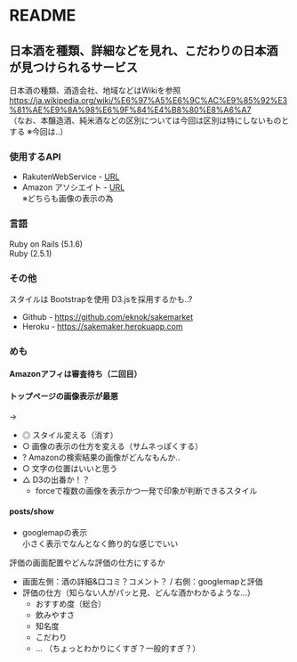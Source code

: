 # README

## 日本酒を種類、詳細などを見れ、こだわりの日本酒が見つけられるサービス
日本酒の種類、酒造会社、地域などはWikiを参照
https://ja.wikipedia.org/wiki/%E6%97%A5%E6%9C%AC%E9%85%92%E3%81%AE%E9%8A%98%E6%9F%84%E4%B8%80%E8%A6%A7  
（なお、本醸造酒、純米酒などの区別については今回は区別は特にしないものとする
  ※今回は..）

### 使用するAPI
- RakutenWebService - [URL](https://webservice.rakuten.co.jp/api/ichibaitemsearch/)
- Amazon アソシエイト - [URL](https://affiliate.amazon.co.jp/assoc_credentials/home)  
※どちらも画像の表示の為

### 言語
Ruby on Rails (5.1.6)  
Ruby (2.5.1)

### その他
スタイルは Bootstrapを使用
D3.jsを採用するかも..?  

- Github - https://github.com/eknok/sakemarket
- Heroku - https://sakemaker.herokuapp.com

### めも

#### Amazonアフィは審査待ち（二回目）  

#### トップページの画像表示が最悪  
 ->  
   - ◎ スタイル変える（消す）
   - ○ 画像の表示の仕方を変える（サムネっぽくする）
   - ? Amazonの検索結果の画像がどんなもんか..
   - ○ 文字の位置はいいと思う
   - △ D3の出番か！？
     - forceで複数の画像を表示かつ一発で印象が判断できるスタイル  

#### posts/show  

- googlemapの表示  
小さく表示でなんとなく飾り的な感じでいい  

評価の画面配置やどんな評価の仕方にするか
- 画面左側：酒の詳細&口コミ？コメント？ / 右側：googlemapと評価
- 評価の仕方（知らない人がパッと見、どんな酒かわかるような...）
    - おすすめ度（総合）  
    - 飲みやすさ
    - 知名度
    - こだわり
    - ...
（ちょっとわかりにくすぎ？一般的すぎ？）
